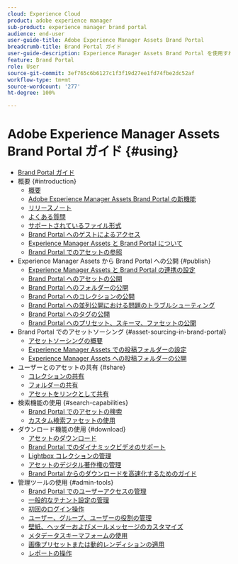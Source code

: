 ```yaml
---
cloud: Experience Cloud
product: adobe experience manager
sub-product: experience manager brand portal
audience: end-user
user-guide-title: Adobe Experience Manager Assets Brand Portal
breadcrumb-title: Brand Portal ガイド
user-guide-description: Experience Manager Assets Brand Portal を使用すれば、承認済みのブランドアセットや製品アセットを外部の代理店、パートナー、内部チーム、販売店などへとダウンロードで安全に配布し、マーケティングニーズに応えることができます。
feature: Brand Portal
role: User
source-git-commit: 3ef765c6b6127c1f3f19d27ee1fd74fbe2dc52af
workflow-type: tm+mt
source-wordcount: '277'
ht-degree: 100%

---
```



# Adobe Experience Manager Assets Brand Portal ガイド {#using}

+ [Brand Portal ガイド](/help/using/home.md)
+ 概要 {#introduction}
   + [概要](/help/using/brand-portal.md)
   + [Adobe Experience Manager Assets Brand Portal の新機能](/help/using/whats-new.md)
   + [リリースノート](/help/using/brand-portal-release-notes.md)
   + [よくある質問](/help/using/brand-portal-faqs.md)
   + [サポートされているファイル形式](/help/using/brand-portal-supported-formats.md)
   + [Brand Portal へのゲストによるアクセス](/help/using/guest-access.md)
   + [Experience Manager Assets と Brand Portal について](https://experienceleague.adobe.com/docs/experience-manager-brand-portal/using/home.html?lang=ja)
   + [Brand Portal でのアセットの参照](/help/using/browse-assets-brand-portal.md)
+ Experience Manager Assets から Brand Portal への公開 {#publish}
   + [Experience Manager Assets と Brand Portal の連携の設定](/help/using/configure-aem-assets-with-brand-portal.md)
   + [Brand Portal へのアセットの公開](https://experienceleague.adobe.com/docs/experience-manager-65/assets/brandportal/brand-portal-publish-assets.html?lang=ja)
   + [Brand Portal へのフォルダーの公開](https://experienceleague.adobe.com/docs/experience-manager-65/assets/brandportal/brand-portal-publish-folder.html?lang=ja)
   + [Brand Portal へのコレクションの公開](https://experienceleague.adobe.com/docs/experience-manager-65/assets/brandportal/brand-portal-publish-collection.html?lang=ja)
   + [Brand Portal への並列公開における問題のトラブルシューティング](/help/using/troubleshoot-parallel-publishing.md)
   + [Brand Portal へのタグの公開](/help/using/brand-portal-publish-tags.md)
   + [Brand Portal へのプリセット、スキーマ、ファセットの公開](/help/using/publish-schema-search-facets-presets.md)
+ Brand Portal でのアセットソーシング {#asset-sourcing-in-brand-portal}
   + [アセットソーシングの概要](/help/using/brand-portal-asset-sourcing.md)
   + [Experience Manager Assets での投稿フォルダーの設定](/help/using/brand-portal-publish-contribution-folder-to-brand-portal.md)
   + [Experience Manager Assets への投稿フォルダーの公開](/help/using/brand-portal-publish-contribution-folder-to-aem-assets.md)
+ ユーザーとのアセットの共有 {#share}
   + [コレクションの共有](/help/using/brand-portal-share-collection.md)
   + [フォルダーの共有](/help/using/brand-portal-sharing-folders.md)
   + [アセットをリンクとして共有](/help/using/brand-portal-link-share.md)
+ 検索機能の使用 {#search-capabilities}
   + [Brand Portal でのアセットの検索](/help/using/brand-portal-searching.md)
   + [カスタム検索ファセットの使用](/help/using/brand-portal-search-facets.md)
+ ダウンロード機能の使用 {#download}
   + [アセットのダウンロード](/help/using/brand-portal-download-assets.md)
   + [Brand Portal でのダイナミックビデオのサポート](/help/using/dynamic-video-brand-portal.md)
   + [Lightbox コレクションの管理](/help/using/brand-portal-light-box.md)
   + [アセットのデジタル著作権の管理](/help/using/manage-digital-rights-of-assets.md)
   + [Brand Portal からのダウンロードを高速化するためのガイド](/help/using/accelerated-download.md)
+ 管理ツールの使用 {#admin-tools}
   + [Brand Portal でのユーザーアクセスの管理](/help/using/access-configurations-brand-portal.md)
   + [一般的なテナント設定の管理](/help/using/brand-portal-general-configuration.md)
   + [初回のログイン操作](/help/using/brand-portal-onboarding.md)
   + [ユーザー、グループ、ユーザーの役割の管理](/help/using/brand-portal-adding-users.md)
   + [壁紙、ヘッダーおよびメールメッセージのカスタマイズ](/help/using/brand-portal-branding.md)
   + [メタデータスキーマフォームの使用](/help/using/brand-portal-metadata-schemas.md)
   + [画像プリセットまたは動的レンディションの適用](/help/using/brand-portal-image-presets.md)
   + [レポートの操作](/help/using/brand-portal-reports.md)

